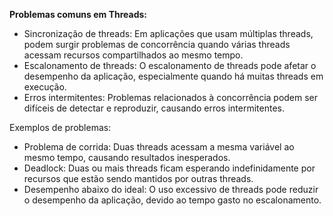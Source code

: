 **Problemas comuns em Threads:**

- Sincronização de threads:
    Em aplicações que usam múltiplas threads, podem surgir problemas de concorrência quando várias threads acessam recursos compartilhados ao mesmo tempo. 
- Escalonamento de threads:
    O escalonamento de threads pode afetar o desempenho da aplicação, especialmente quando há muitas threads em execução. 
-  Erros intermitentes:
    Problemas relacionados à concorrência podem ser difíceis de detectar e reproduzir, causando erros intermitentes. 

Exemplos de problemas:
- Problema de corrida:
    Duas threads acessam a mesma variável ao mesmo tempo, causando resultados inesperados. 
-  Deadlock:
    Duas ou mais threads ficam esperando indefinidamente por recursos que estão sendo mantidos por outras threads. 
- Desempenho abaixo do ideal:
    O uso excessivo de threads pode reduzir o desempenho da aplicação, devido ao tempo gasto no escalonamento. 
